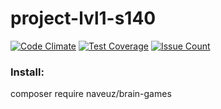 # project-lvl1-s140

[![Code Climate](https://codeclimate.com/github/naveuz/project-lvl1-s140/badges/gpa.svg)](https://codeclimate.com/github/naveuz/project-lvl1-s140)
[![Test Coverage](https://codeclimate.com/github/naveuz/project-lvl1-s140/badges/coverage.svg)](https://codeclimate.com/github/naveuz/project-lvl1-s140/coverage)
[![Issue Count](https://codeclimate.com/github/naveuz/project-lvl1-s140/badges/issue_count.svg)](https://codeclimate.com/github/naveuz/project-lvl1-s140)

### Install:

composer require naveuz/brain-games
